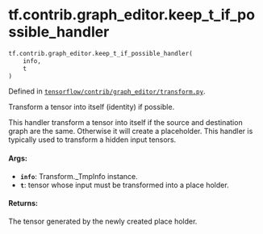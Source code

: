 <div itemscope itemtype="http://developers.google.com/ReferenceObject">
<meta itemprop="name" content="tf.contrib.graph_editor.keep_t_if_possible_handler" />
<meta itemprop="path" content="Stable" />
</div>

# tf.contrib.graph_editor.keep_t_if_possible_handler

``` python
tf.contrib.graph_editor.keep_t_if_possible_handler(
    info,
    t
)
```



Defined in [`tensorflow/contrib/graph_editor/transform.py`](/code/stable/tensorflow/contrib/graph_editor/transform.py).

Transform a tensor into itself (identity) if possible.

This handler transform a tensor into itself if the source and destination
graph are the same. Otherwise it will create a placeholder.
This handler is typically used to transform a hidden input tensors.

#### Args:

* <b>`info`</b>: Transform._TmpInfo instance.
* <b>`t`</b>: tensor whose input must be transformed into a place holder.

#### Returns:

The tensor generated by the newly created place holder.